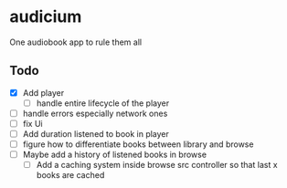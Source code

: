 # audicium

One audiobook app to rule them all

## Todo

- [x] Add player
  - [ ] handle entire lifecycle of the player 
- [ ] handle errors especially network ones
- [ ] fix Ui 
- [ ] Add duration listened to book in player
- [ ] figure how to differentiate books between library and browse
- [ ] Maybe add a history of listened books in browse 
  - [ ] Add a caching system inside browse src controller so that last x books are cached

